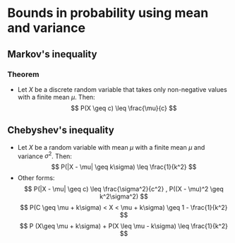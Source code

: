 # Bounds in probability using mean and variance
## Markov's inequality
### Theorem
- Let $X$ be a discrete random variable that takes only non-negative values with a finite mean $\mu$. Then:
$$ P(X \geq c) \leq \frac{\mu}{c} $$

## Chebyshev's inequality
- Let $X$ be a random variable with mean $\mu$ with a finite mean $\mu$ and variance $\sigma^2$. Then:
  $$ P(|X - \mu| \geq k\sigma) \leq \frac{1}{k^2} $$
- Other forms:
  $$ P(|X - \mu| \geq c) \leq \frac{\sigma^2}{c^2} , P((X - \mu)^2 \geq k^2\sigma^2) $$
  $$ P(C \geq \mu + k\sigma) < X < \mu + k\sigma) \geq 1 - \frac{1}{k^2} $$
  $$ P (X\geq \mu + k\sigma) + P(X \leq \mu - k\sigma) \leq \frac{1}{k^2} $$